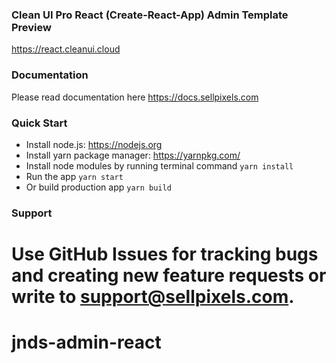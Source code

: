 ### Clean UI Pro React (Create-React-App) Admin Template Preview ###
https://react.cleanui.cloud

### Documentation ###
Please read documentation here https://docs.sellpixels.com

### Quick Start ###
* Install node.js: https://nodejs.org​
* Install yarn package manager: https://yarnpkg.com/​
* Install node modules by running terminal command `yarn install`
* Run the app `yarn start`
* Or build production app `yarn build`

### Support ###
Use GitHub Issues for tracking bugs and creating new feature requests or write to [support@sellpixels.com](mailto:support@sellpixels.com).
=======
# jnds-admin-react
